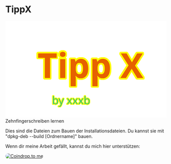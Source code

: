 # TippX
![Logo](https://github.com/xxxb-g/TippX/blob/main/Logo.png)
Zehnfingerschreiben lernen

Dies sind die Dateien zum Bauen der Installationsdateien.
Du kannst sie mit "dpkg-deb --build [Ordnername]" bauen.

Wenn dir meine Arbeit gefällt, kannst du mich hier unterstützen:

<a href="https://coindrop.to/TippX" target="_blank"><img src="https://coindrop.to/embed-button.png" style="border-radius: 10px; height: 57px !important;width: 229px !important;" alt="Coindrop.to me"></img></a>
